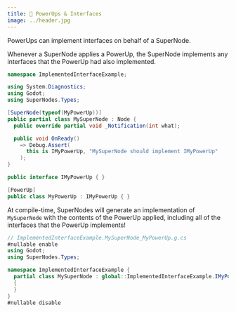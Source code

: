 ```yaml
---
title: 🔋 PowerUps & Interfaces
image: ../header.jpg
---
```


PowerUps can implement interfaces on behalf of a SuperNode.

Whenever a SuperNode applies a PowerUp, the SuperNode implements any interfaces that the PowerUp had also implemented.

```csharp
namespace ImplementedInterfaceExample;

using System.Diagnostics;
using Godot;
using SuperNodes.Types;

[SuperNode(typeof(MyPowerUp))]
public partial class MySuperNode : Node {
  public override partial void _Notification(int what);

  public void OnReady()
    => Debug.Assert(
      this is IMyPowerUp, "MySuperNode should implement IMyPowerUp"
    );
}

public interface IMyPowerUp { }

[PowerUp]
public class MyPowerUp : IMyPowerUp { }
```

At compile-time, SuperNodes will generate an implementation of `MySuperNode` with the contents of the PowerUp applied, including all of the interfaces that the PowerUp implements!

```csharp
// ImplementedInterfaceExample.MySuperNode_MyPowerUp.g.cs
#nullable enable
using Godot;
using SuperNodes.Types;

namespace ImplementedInterfaceExample {
  partial class MySuperNode : global::ImplementedInterfaceExample.IMyPowerUp
  {
  }
}
#nullable disable
```
